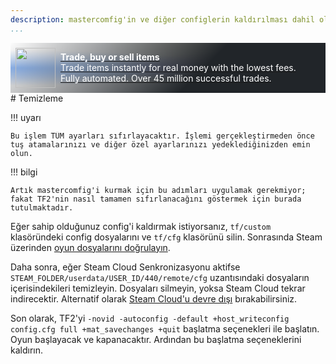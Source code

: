 ```yaml
---
description: mastercomfig'in ve diğer configlerin kaldırılması dahil olmak üzere TF2 nasıl tamamen sıfırlanır.
...
```


<div style="background:linear-gradient(135deg, rgba(33,37,41, 0.01), rgba(33,37,41, 1) 60%),radial-gradient(ellipse at top left, rgba(255,255,255, 0.5), transparent 50%),radial-gradient(ellipse at top right, rgba(255,228,132, 0.5), transparent 50%),radial-gradient(ellipse at center right, rgba(112.520718,44.062154,249.437846, 0.5), transparent 50%),radial-gradient(ellipse at center left, rgba(13,110,253, 0.5), transparent 50%);padding:0.5rem;display:flex;align-items:center" class="md-typeset">
    <div style="font-size: 0;">
        <a href="https://tradeit.gg/?aff=comfig">
            <img style="height:4rem;width:4rem;aspect-ratio:1/1;" alt="tradeit.gg logo" src="https://mastercomfig.com/img/third_party/tradeit.webp" width="96" height="96" />
        </a>
    </div>
    <div style="margin-left: 0.5rem;">
        <a href="https://tradeit.gg/?aff=comfig">
            <p style="color:#fff;margin:0">
                <strong>Trade, buy or sell items</strong><br>
                Trade items instantly for real money with the lowest fees.<br>
                Fully automated. Over 45 million successful trades.
            </p>
        </a>
    </div>
</div>
# Temizleme

!!! uyarı

    Bu işlem TÜM ayarları sıfırlayacaktır. İşlemi gerçekleştirmeden önce tuş atamalarınızı ve diğer özel ayarlarınızı yedeklediğinizden emin olun.

!!! bilgi

    Artık mastercomfig'i kurmak için bu adımları uygulamak gerekmiyor; fakat TF2'nin nasıl tamamen sıfırlanacağını göstermek için burada tutulmaktadır.

Eğer sahip olduğunuz config'i kaldırmak istiyorsanız, 
`tf/custom` klasöründeki config dosyalarını ve `tf/cfg` klasörünü silin.
Sonrasında Steam üzerinden 
[oyun dosyalarını doğrulayın](https://help.steampowered.com/en/faqs/view/0C48-FCBD-DA71-93EB).

Daha sonra, eğer Steam Cloud Senkronizasyonu aktifse `STEAM_FOLDER/userdata/USER_ID/440/remote/cfg` uzantısındaki dosyaların içerisindekileri temizleyin. 
Dosyaları silmeyin, yoksa Steam Cloud tekrar indirecektir. Alternatif olarak
[Steam Cloud'u devre dışı](https://help.steampowered.com/en/faqs/view/68D2-35AB-09A9-7678#enabling) bırakabilirsiniz.

Son olarak, TF2'yi `-novid -autoconfig -default +host_writeconfig config.cfg full +mat_savechanges +quit`
başlatma seçenekleri ile başlatın. Oyun başlayacak ve kapanacaktır. Ardından bu başlatma seçeneklerini kaldırın.
